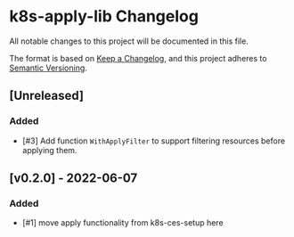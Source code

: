 # k8s-apply-lib Changelog
All notable changes to this project will be documented in this file.

The format is based on [Keep a Changelog](https://keepachangelog.com/en/1.0.0/),
and this project adheres to [Semantic Versioning](https://semver.org/spec/v2.0.0.html).

## [Unreleased]
### Added
- [#3] Add function `WithApplyFilter` to support filtering resources before applying them.

## [v0.2.0] - 2022-06-07
### Added
- [#1] move apply functionality from k8s-ces-setup here